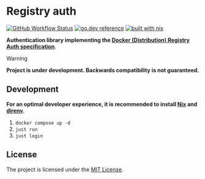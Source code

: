 # Registry auth

[![GitHub Workflow Status](https://img.shields.io/github/actions/workflow/status/sagikazarmark/registry-auth/ci.yaml?style=flat-square)](https://github.com/sagikazarmark/registry-auth/actions/workflows/ci.yaml)
[![go.dev reference](https://img.shields.io/badge/go.dev-reference-007d9c?logo=go&logoColor=white&style=flat-square)](https://pkg.go.dev/mod/github.com/sagikazarmark/registry-auth)
[![built with nix](https://img.shields.io/badge/builtwith-nix-7d81f7?style=flat-square)](https://builtwithnix.org)

**Authentication library implementing the [Docker (Distribution) Registry Auth specification](https://github.com/distribution/distribution/tree/main/docs/spec/auth).**

> [!WARNING]
> **Project is under development. Backwards compatibility is not guaranteed.**

## Development

**For an optimal developer experience, it is recommended to install [Nix](https://nixos.org/download.html) and [direnv](https://direnv.net/docs/installation.html).**

1. `docker compose up -d`
1. `just run`
1. `just login`


## License

The project is licensed under the [MIT License](LICENSE).
